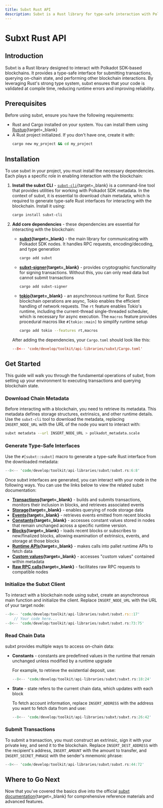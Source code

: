 ```yaml
---
title: Subxt Rust API
description: Subxt is a Rust library for type-safe interaction with Polkadot SDK blockchains, enabling transactions, state queries, runtime API access, and more.
---
```


# Subxt Rust API

## Introduction

Subxt is a Rust library designed to interact with Polkadot SDK-based blockchains. It provides a type-safe interface for submitting transactions, querying on-chain state, and performing other blockchain interactions. By leveraging Rust's strong type system, subxt ensures that your code is validated at compile time, reducing runtime errors and improving reliability.

## Prerequisites

Before using subxt, ensure you have the following requirements:

- Rust and Cargo installed on your system. You can install them using [Rustup](https://rustup.rs/){target=\_blank}
- A Rust project initialized. If you don't have one, create it with:
    ```bash
    cargo new my_project && cd my_project
    ```

## Installation

To use subxt in your project, you must install the necessary dependencies. Each plays a specific role in enabling interaction with the blockchain:

1. **Install the subxt CLI** - [`subxt-cli`](https://crates.io/crates/subxt-cli){target=\_blank} is a command-line tool that provides utilities for working with Polkadot SDK metadata. In the context of subxt, it is essential to download chain metadata, which is required to generate type-safe Rust interfaces for interacting with the blockchain. Install it using:

    ```bash
    cargo install subxt-cli
    ```

2. **Add core dependencies** - these dependencies are essential for interacting with the blockchain:

    - **[subxt](https://crates.io/crates/subxt){target=\_blank}** - the main library for communicating with Polkadot SDK nodes. It handles RPC requests, encoding/decoding, and type generation

        ```bash
        cargo add subxt
        ```

    - **[subxt-signer](https://crates.io/crates/subxt-signer){target=\_blank}** - provides cryptographic functionality for signing transactions. Without this, you can only read data but cannot submit transactions

        ```bash
        cargo add subxt-signer
        ```

    - **[tokio](https://crates.io/crates/tokio){target=\_blank}** - an asynchronous runtime for Rust. Since blockchain operations are async, Tokio enables the efficient handling of network requests. The `rt` feature enables Tokio's runtime, including the current-thread single-threaded scheduler, which is necessary for async execution. The `macros` feature provides procedural macros like `#[tokio::main]` to simplify runtime setup

        ```bash
        cargo add tokio --features rt,macros
        ```

    After adding the dependencies, your `Cargo.toml` should look like this:

    ```toml
    --8<-- 'code/develop/toolkit/api-libraries/subxt/Cargo.toml'
    ```

## Get Started

This guide will walk you through the fundamental operations of subxt, from setting up your environment to executing transactions and querying blockchain state.

### Download Chain Metadata

Before interacting with a blockchain, you need to retrieve its metadata. This metadata defines storage structures, extrinsics, and other runtime details. Use the `subxt-cli` tool to download the metadata, replacing `INSERT_NODE_URL` with the URL of the node you want to interact with:

```bash
subxt metadata --url INSERT_NODE_URL > polkadot_metadata.scale
```

### Generate Type-Safe Interfaces

Use the `#[subxt::subxt]` macro to generate a type-safe Rust interface from the downloaded metadata:

```rust
--8<-- 'code/develop/toolkit/api-libraries/subxt/subxt.rs:6:8'
```

Once subxt interfaces are generated, you can interact with your node in the following ways. You can use the links below to view the related subxt documentation:

- **[Transactions](https://docs.rs/subxt/latest/subxt/book/usage/transactions/index.html){target=\_blank}** - builds and submits transactions, monitors their inclusion in blocks, and retrieves associated events
- **[Storage](https://docs.rs/subxt/latest/subxt/book/usage/storage/index.html){target=\_blank}** - enables querying of node storage data
- **[Events](https://docs.rs/subxt/latest/subxt/book/usage/events/index.html){target=\_blank}** - retrieves events emitted from recent blocks
- **[Constants](https://docs.rs/subxt/latest/subxt/book/usage/constants/index.html){target=\_blank}** - accesses constant values stored in nodes that remain unchanged across a specific runtime version.
- **[Blocks](https://docs.rs/subxt/latest/subxt/book/usage/blocks/index.html){target=\_blank}** - loads recent blocks or subscribes to new/finalized blocks, allowing examination of extrinsics, events, and storage at those blocks
- **[Runtime APIs](https://docs.rs/subxt/latest/subxt/book/usage/runtime_apis/index.html){target=\_blank}** - makes calls into pallet runtime APIs to fetch data
- **[Custom values](https://docs.rs/subxt/latest/subxt/book/usage/custom_values/index.html){target=\_blank}** - accesses "custom values" contained within metadata
- **[Raw RPC calls](https://docs.rs/subxt/latest/subxt/book/usage/rpc/index.html){target=\_blank}** - facilitates raw RPC requests to compatible nodes

### Initialize the Subxt Client

To interact with a blockchain node using subxt, create an asynchronous main function and initialize the client. Replace `INSERT_NODE_URL` with the URL of your target node:

```rust
--8<-- 'code/develop/toolkit/api-libraries/subxt/subxt.rs::17'
    // Your code here...
--8<-- 'code/develop/toolkit/api-libraries/subxt/subxt.rs:73:75'
```

### Read Chain Data

subxt provides multiple ways to access on-chain data:

- **Constants** - constants are predefined values in the runtime that remain unchanged unless modified by a runtime upgrade

    For example, to retrieve the existential deposit, use:
    
    ```rust
    --8<-- 'code/develop/toolkit/api-libraries/subxt/subxt.rs:18:24'
    ```

- **State** - state refers to the current chain data, which updates with each block

    To fetch account information, replace `INSERT_ADDRESS` with the address you want to fetch data from and use:

    ```rust
    --8<-- 'code/develop/toolkit/api-libraries/subxt/subxt.rs:26:42'
    ```

### Submit Transactions

To submit a transaction, you must construct an extrinsic, sign it with your private key, and send it to the blockchain. Replace `INSERT_DEST_ADDRESS` with the recipient's address, `INSERT_AMOUNT` with the amount to transfer, and `INSERT_SECRET_PHRASE` with the sender's mnemonic phrase:

```rust
--8<-- 'code/develop/toolkit/api-libraries/subxt/subxt.rs:44:72'
```

## Where to Go Next

Now that you've covered the basics dive into the official [subxt documentation](https://docs.rs/subxt/latest/subxt/book/index.html){target=\_blank} for comprehensive reference materials and advanced features.
